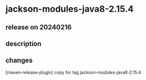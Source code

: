 # jackson-modules-java8-2.15.4

## release on 20240216

## description

## changes

[maven-release-plugin] copy for tag jackson-modules-java8-2.15.4

